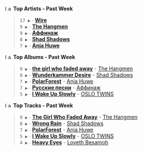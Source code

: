 <!--START_LASTFM_ARTISTS:{"period": "7day", "rows": 5}-->
<a href="https://last.fm" target="_blank"><img src="https://user-images.githubusercontent.com/17434202/215290617-e793598d-d7c9-428f-9975-156db1ba89cc.svg" alt="Last.fm Logo" width="18" height="13"/></a> **Top Artists - Past Week**

> `17 ▶️` ∙ **[Wire](https://www.last.fm/music/Wire)**<br/>
> `9 ▶️` ∙ **[The Hangmen](https://www.last.fm/music/The+Hangmen)**<br/>
> `9 ▶️` ∙ **[Аффинаж](https://www.last.fm/music/%D0%90%D1%84%D1%84%D0%B8%D0%BD%D0%B0%D0%B6)**<br/>
> `8 ▶️` ∙ **[Shad Shadows](https://www.last.fm/music/Shad+Shadows)**<br/>
> `7 ▶️` ∙ **[Anja Huwe](https://www.last.fm/music/Anja+Huwe)**<br/>
<!--END_LASTFM_ARTISTS-->

<!--START_LASTFM_ALBUMS:{"period": "7day", "rows": 5}-->
<a href="https://last.fm" target="_blank"><img src="https://user-images.githubusercontent.com/17434202/215290617-e793598d-d7c9-428f-9975-156db1ba89cc.svg" alt="Last.fm Logo" width="18" height="13"/></a> **Top Albums - Past Week**

> `9 ▶️` ∙ **[the girl who faded away](https://www.last.fm/music/The+Hangmen/the+girl+who+faded+away)** - [The Hangmen](https://www.last.fm/music/The+Hangmen)<br/>
> `8 ▶️` ∙ **[Wunderkammer Desire](https://www.last.fm/music/Shad+Shadows/Wunderkammer+Desire)** - [Shad Shadows](https://www.last.fm/music/Shad+Shadows)<br/>
> `7 ▶️` ∙ **[PolarForest](https://www.last.fm/music/Anja+Huwe/PolarForest)** - [Anja Huwe](https://www.last.fm/music/Anja+Huwe)<br/>
> `7 ▶️` ∙ **[Русские песни](https://www.last.fm/music/%D0%90%D1%84%D1%84%D0%B8%D0%BD%D0%B0%D0%B6/%D0%A0%D1%83%D1%81%D1%81%D0%BA%D0%B8%D0%B5+%D0%BF%D0%B5%D1%81%D0%BD%D0%B8)** - [Аффинаж](https://www.last.fm/music/%D0%90%D1%84%D1%84%D0%B8%D0%BD%D0%B0%D0%B6)<br/>
> `5 ▶️` ∙ **[I Wake Up Slowly](https://www.last.fm/music/OSLO+TWINS/I+Wake+Up+Slowly)** - [OSLO TWINS](https://www.last.fm/music/OSLO+TWINS)<br/>
<!--END_LASTFM_ALBUMS-->

<!--START_LASTFM_TRACKS:{"period": "7day", "rows": 5}-->
<a href="https://last.fm" target="_blank"><img src="https://user-images.githubusercontent.com/17434202/215290617-e793598d-d7c9-428f-9975-156db1ba89cc.svg" alt="Last.fm Logo" width="18" height="13"/></a> **Top Tracks - Past Week**

> `9 ▶️` ∙ **[The Girl Who Faded Away](https://www.last.fm/music/The+Hangmen/_/The+Girl+Who+Faded+Away)** - [The Hangmen](https://www.last.fm/music/The+Hangmen)<br/>
> `8 ▶️` ∙ **[Wrong Rain](https://www.last.fm/music/Shad+Shadows/_/Wrong+Rain)** - [Shad Shadows](https://www.last.fm/music/Shad+Shadows)<br/>
> `7 ▶️` ∙ **[PolarForest](https://www.last.fm/music/Anja+Huwe/_/PolarForest)** - [Anja Huwe](https://www.last.fm/music/Anja+Huwe)<br/>
> `5 ▶️` ∙ **[I Wake Up Slowly](https://www.last.fm/music/OSLO+TWINS/_/I+Wake+Up+Slowly)** - [OSLO TWINS](https://www.last.fm/music/OSLO+TWINS)<br/>
> `4 ▶️` ∙ **[Heavy Eyes](https://www.last.fm/music/Loveth+Besamoh/_/Heavy+Eyes)** - [Loveth Besamoh](https://www.last.fm/music/Loveth+Besamoh)<br/>
<!--END_LASTFM_TRACKS-->
